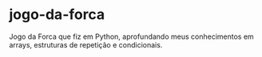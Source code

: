 # jogo-da-forca
Jogo da Forca que fiz em Python, aprofundando meus conhecimentos em arrays, estruturas de repetição e condicionais.
